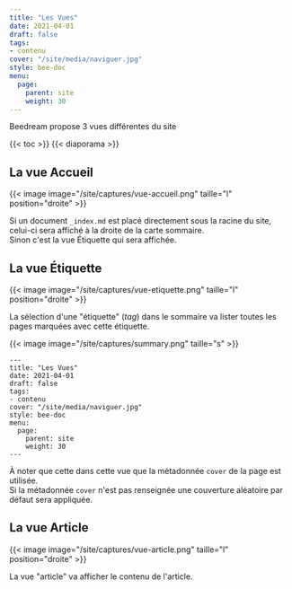 ```yaml
---
title: "Les Vues"
date: 2021-04-01
draft: false
tags:
- contenu
cover: "/site/media/naviguer.jpg"
style: bee-doc
menu:
  page:
    parent: site
    weight: 30
---
```

Beedream propose 3 vues différentes du site
<!--more-->
{{< toc >}}
{{< diaporama >}}

## La vue Accueil
{{< image image="/site/captures/vue-accueil.png" taille="l" position="droite" >}}

Si un document `_index.md` est placé directement sous la racine du site, celui-ci sera affiché à la droite de la carte sommaire.  
Sinon c'est la vue Étiquette qui sera affichée.

## La vue Étiquette
{{< image image="/site/captures/vue-etiquette.png" taille="l" position="droite" >}}

La sélection d'une "étiquette" (_tag_) dans le sommaire va lister toutes les pages marquées avec cette étiquette.

{{< image image="/site/captures/summary.png" taille="s" >}}

```tpl
---
title: "Les Vues"
date: 2021-04-01
draft: false
tags:
- contenu
cover: "/site/media/naviguer.jpg"
style: bee-doc
menu:
  page:
    parent: site
    weight: 30
---
```
À noter que cette dans cette vue que la métadonnée `cover` de la page est utilisée.  
Si la métadonnée `cover` n'est pas renseignée une couverture aléatoire par défaut sera appliquée.

## La vue Article
{{< image image="/site/captures/vue-article.png" taille="l" position="droite" >}}

La vue "article" va afficher le contenu de l'article.
